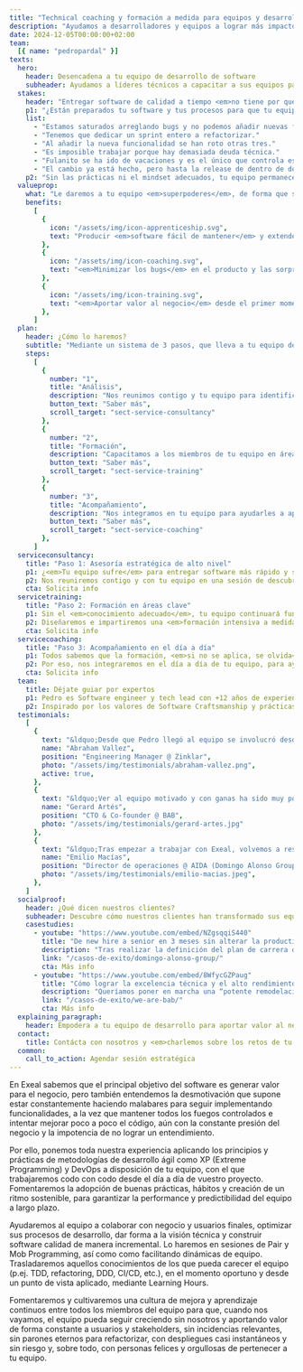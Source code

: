 ```yaml
---
title: "Technical coaching y formación a medida para equipos y desarrolladores de software"
description: "Ayudamos a desarrolladores y equipos a lograr más impacto en el negocio a través de las buenas prácticas de desarrollo"
date: 2024-12-05T00:00:00+02:00
team:
  [{ name: "pedropardal" }]
texts:
  hero:
    header: Desencadena a tu equipo de desarrollo de software
    subheader: Ayudamos a líderes técnicos a capacitar a sus equipos para acelerar la entrega de software y eliminar los bugs.
  stakes:
    header: "Entregar software de calidad a tiempo <em>no tiene por qué ser doloroso.</em>"
    p1: "¿Están preparados tu software y tus procesos para que tu equipo aporte valor de forma continua, cumpliendo las fechas de entrega? O por el contrario se oyen cosas como..."
    list:
      - "Estamos saturados arreglando bugs y no podemos añadir nuevas funcionalidades."
      - "Tenemos que dedicar un sprint entero a refactorizar."
      - "Al añadir la nueva funcionalidad se han roto otras tres."
      - "Es imposible trabajar porque hay demasiada deuda técnica."
      - "Fulanito se ha ido de vacaciones y es el único que controla este tema."
      - "El cambio ya está hecho, pero hasta la release de dentro de dos semanas no llegará a producción."
    p2: "Sin las prácticas ni el mindset adecuados, tu equipo permanecerá <em>lento, frustrado y ahogado en incidencias</em>."
  valueprop:
    what: "Le daremos a tu equipo <em>superpoderes</em>, de forma que serán capaces de:"
    benefits:
      [
        {
          icon: "/assets/img/icon-apprenticeship.svg",
          text: "Producir <em>software fácil de mantener</em> y extender, <em>entregado a tiempo</em> al mercado.",
        },
        {
          icon: "/assets/img/icon-coaching.svg",
          text: "<em>Minimizar los bugs</em> en el producto y las sorpresas en los despliegues.",
        },
        {
          icon: "/assets/img/icon-training.svg",
          text: "<em>Aportar valor al negocio</em> desde el primer momento y de forma constante.",
        },
      ]
  plan:
    header: ¿Cómo lo haremos?
    subtitle: "Mediante un sistema de 3 pasos, que lleva a tu equipo de <em>estar constantemente apagando fuegos<em>, al <em>alto rendimiento y la mejora continua</em>."
    steps:
      [
        {
          number: "1",
          title: "Análisis",
          description: "Nos reunimos contigo y tu equipo para identificar sus retos y cuellos de botella.",
          button_text: "Saber más",
          scroll_target: "sect-service-consultancy"
        },
        {
          number: "2",
          title: "Formación",
          description: "Capacitamos a los miembros de tu equipo en áreas de conocimiento clave.",
          button_text: "Saber más",
          scroll_target: "sect-service-training"
        },
        {
          number: "3",
          title: "Acompañamiento",
          description: "Nos integramos en tu equipo para ayudarles a aplicar lo aprendido en tu proyecto.",
          button_text: "Saber más",
          scroll_target: "sect-service-coaching"
        },
      ]
  serviceconsultancy:
    title: "Paso 1: Asesoría estratégica de alto nivel"
    p1: ¿<em>Tu equipo sufre</em> para entregar software más rápido y sin bugs, pero no tienes claro por qué ni <em>cómo ayudarles</em> a desbloquearse?
    p2: Nos reuniremos contigo y con tu equipo en una sesión de descubrimiento en la que auditaremos sus prácticas técnicas y de gestión, para <em>identificar cuellos de botella y oportunidades de mejora</em>.
    cta: Solicita info
  servicetraining:
    title: "Paso 2: Formación en áreas clave"
    p1: Sin el <em>conocimiento adecuado</em>, tu equipo continuará funcionando como lo hacía hasta ahora.
    p2: Diseñaremos e impartiremos una <em>formación intensiva a medida</em> para tu equipo, orientada a cubrir sus gaps de conocimiento, en áreas clave como arquitectura software, orientación a producto o gestión ágil.
    cta: Solicita info
  servicecoaching:
    title: "Paso 3: Acompañamiento en el día a día"
    p1: Todos sabemos que la formación, <em>si no se aplica, se olvida</em>.
    p2: Por eso, nos integraremos en el día a día de tu equipo, para ayudarles a aplicar todos los conocimientos adquiridos sobre el código de tu proyecto, y acompañarles en la mejora de sus prácticas técnicas y procesos de gestión.
    cta: Solicita info
  team:
    title: Déjate guiar por expertos
    p1: Pedro es Software engineer y tech lead con +12 años de experiencia construyendo aplicaciones web escalables en el cloud, y liderando equipos multidisciplinares usando metodologías ágiles.
    p2: Inspirado por los valores de Software Craftsmanship y prácticas de Extreme Programming y DevOps, poniendo especial énfasis en la entrega temprana de valor, comunicación transparente con el cliente y excelencia técnica.
  testimonials:
    [
      {
        text: "&ldquo;Desde que Pedro llegó al equipo se involucró desde el minuto 1, tanto en el producto como en la parte técnica, siendo una pieza clave en la gran mejora sistémica que experimentó el equipo, ayudando no solo en detalles técnicos si no en las interacciones, relaciones y otras dinámicas de equipo.&rdquo;",
        name: "Abraham Vallez",
        position: "Engineering Manager @ Zinklar",
        photo: "/assets/img/testimonials/abraham-vallez.png",
        active: true,
      },
      {
        text: "&ldquo;Ver al equipo motivado y con ganas ha sido muy positivo. Gana el equipo, gana la empresa y también ganan los empleados a nivel personal ya que obtienen un aprendizaje y una formación extra que tiene un retorno muy positivo&rdquo;",
        name: "Gerard Artés",
        position: "CTO & Co-founder @ BAB",
        photo: "/assets/img/testimonials/gerard-artes.jpg"
      },
      {
        text: "&ldquo;Tras empezar a trabajar con Exeal, volvemos a respirar en el equipo el aprendizaje, las preguntas, las lecturas... El éxito principal es ayudar a crecer y retener a nuestros profesionales.&rdquo;",
        name: "Emilio Macías",
        position: "Director de operaciones @ AIDA (Domingo Alonso Group)",
        photo: "/assets/img/testimonials/emilio-macias.jpeg",
      },
    ]
  socialproof:
    header: ¿Qué dicen nuestros clientes?
    subheader: Descubre cómo nuestros clientes han transformado sus equipos de la mano de nuestro acompañamiento
    casestudies:
      - youtube: "https://www.youtube.com/embed/NZgsqqiS440"
        title: "De new hire a senior en 3 meses sin alterar la productividad de los equipos"
        description: "Tras realizar la definición del plan de carrera de los empleados del departamento de ingeniería de AIDA, identifican la necesidad de encontrar talento de nivel intermedio para incorporar a sus equipos."
        link: "/casos-de-exito/domingo-alonso-group/"
        cta: Más info
      - youtube: "https://www.youtube.com/embed/8WfycGZPaug"
        title: "Cómo lograr la excelencia técnica y el alto rendimiento del equipo en 3 meses"
        description: "Queríamos poner en marcha una “potente remodelación” a nivel del desarrollo de nuestro producto y para ello era necesario que el equipo con el que contábamos aprendiera, obtuviera formación."
        link: "/casos-de-exito/we-are-bab/"
        cta: Más info
  explaining_paragraph:
    header: Empodera a tu equipo de desarrollo para aportar valor al negocio
  contact:
    title: Contácta con nosotros y <em>charlemos sobre los retos de tu equipo</em> para valorar cómo podemos ayudar.
  common:
    call_to_action: Agendar sesión estratégica
---
```


En Exeal sabemos que el principal objetivo del software es generar valor para el negocio, pero también entendemos la desmotivación que supone estar constantemente haciendo malabares para seguir implementando funcionalidades, a la vez que mantener todos los fuegos controlados e intentar mejorar poco a poco el código, aún con la constante presión del negocio y la impotencia de no lograr un entendimiento.

Por ello, ponemos toda nuestra experiencia aplicando los principios y prácticas de metodologías de desarrollo ágil como XP (Extreme Programming) y DevOps a disposición de tu equipo, con el que trabajaremos codo con codo desde el día a día de vuestro proyecto. Fomentaremos la adopción de buenas prácticas, hábitos y creación de un ritmo sostenible, para garantizar la performance y predictibilidad del equipo a largo plazo.

Ayudaremos al equipo a colaborar con negocio y usuarios finales, optimizar sus procesos de desarrollo, dar forma a la visión técnica y construir software calidad de manera incremental. Lo haremos en sesiones de Pair y Mob Programming, así como como facilitando dinámicas de equipo. Trasladaremos aquellos conocimientos de los que pueda carecer el equipo (p.ej. TDD, refactoring, DDD, CI/CD, etc.), en el momento oportuno y desde un punto de vista aplicado, mediante Learning Hours.

Fomentaremos y cultivaremos una cultura de mejora y aprendizaje continuos entre todos los miembros del equipo para que, cuando nos vayamos, el equipo pueda seguir creciendo sin nosotros y aportando valor de forma constante a usuarios y stakeholders, sin incidencias relevantes, sin parones eternos para refactorizar, con despliegues casi instantáneos y sin riesgo y, sobre todo, con personas felices y orgullosas de pertenecer a tu equipo.
